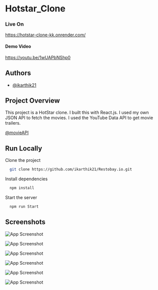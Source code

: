 # Hotstar_Clone

### Live On

https://hotstar-clone-kk.onrender.com/

#### Demo Video
https://youtu.be/1wUAPbNShp0

## Authors

- [@ikarthik21](https://github.com/ikarthik21)

## Project Overview
This project is a HotStar clone. I built this with React.js. I used my own JSON API to fetch the movies. I used the YouTube Data API to get movie trailers.


[@movieAPI](https://github.com/ikarthik21/movieAPI)



## Run Locally

Clone the project

```bash
  git clone https://github.com/ikarthik21/Restobay.io.git
```



Install dependencies

```bash
  npm install
```

 

Start the server

```bash
  npm run Start
```


## Screenshots
 

![App Screenshot](https://i.ibb.co/yYHsLzF/1.png)

 
![App Screenshot](https://i.ibb.co/4MPckWW/2.png)

 
![App Screenshot](https://i.ibb.co/WDH9VGb/3.png)
 
![App Screenshot](https://i.ibb.co/HggWmcD/4.png)
 
![App Screenshot](https://i.ibb.co/XsMBDPJ/5.png)

 
![App Screenshot](https://i.ibb.co/6FQKbgz/6.png)
 
